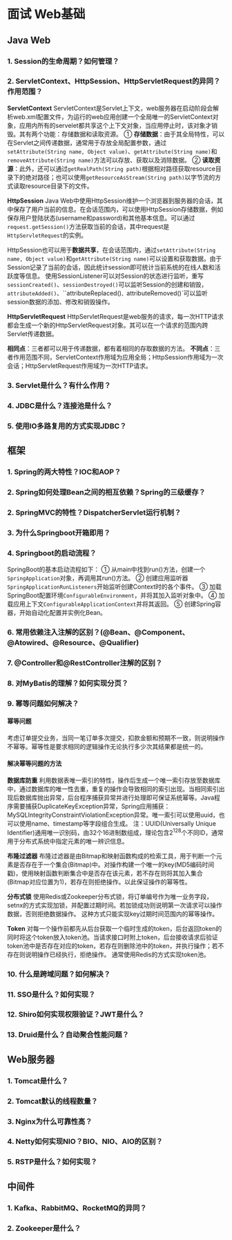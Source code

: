 # 面试 Web基础

## Java Web

### 1. Session的生命周期？如何管理？



### 2. ServletContext、HttpSession、HttpServletRequest的异同？作用范围？

**ServletContext**
ServletContext是Servlet上下文，web服务器在启动阶段会解析web.xml配置文件，为运行的web应用创建一个全局唯一的ServletContext对象，应用内所有的servelet都共享这个上下文对象，当应用停止时，该对象才销毁。其有两个功能：存储数据和读取资源。
① **存储数据**：由于其全局特性，可以在Servlet之间传递数据，通常用于存放全局配置参数，通过`setAttribute(String name, Object value)`、`getAttribute(String name)`和`removeAttribute(String name)`方法可以存放、获取以及消除数据。
② **读取资源**：此外，还可以通过`getRealPath(String path)`根据相对路径获取resource目录下的绝对路径；也可以使用`getResourceAsStream(String path)`以字节流的方式读取resource目录下的文件。



**HttpSession**
Java Web中使用HttpSession维护一个浏览器到服务器的会话，其中保存了用户当前的信息。在会话范围内，可以使用HttpSession存储数据，例如保存用户登陆状态(username和password)和其他基本信息。可以通过`request.getSession()`方法获取当前的会话，其中request是`HttpServletRequest`的实例。

HttpSession也可以用于**数据共享**，在会话范围内，通过`setAttribute(String name, Object value)`和`getAttribute(String name)`可以设置和获取数据。由于Session记录了当前的会话，因此统计session即可统计当前系统的在线人数和活跃度等信息。
使用SessionListener可以对Session的状态进行监听，重写`sessionCreated()`、`sessionDestroyed()`可以监听Session的创建和销毁，`attributeAdded()`、``attributeReplaced()`、`attributeRemoved()`可以监听session数据的添加、修改和销毁操作。

**HttpServletRequest**
HttpServletRequest是web服务的请求，每一次HTTP请求都会生成一个新的HttpServletRequest对象。其可以在一个请求的范围内跨Servlet传递数据。

**相同点**：三者都可以用于传递数据，都有着相同的存取数据的方法。
**不同点**：三者作用范围不同，ServletContext作用域为应用全局；HttpSession作用域为一次会话；HttpServletRequest作用域为一次HTTP请求。



### 3. Servlet是什么？有什么作用？



### 4. JDBC是什么？连接池是什么？



### 5. 使用IO多路复用的方式实现JDBC？







## 框架

### 1. Spring的两大特性？IOC和AOP？



### 2. Spring如何处理Bean之间的相互依赖？Spring的三级缓存？



### 2. SpringMVC的特性？DispatcherServlet运行机制？



### 3. 为什么Springboot开箱即用？



### 4. Springboot的启动流程？

SpringBoot的基本启动流程如下：
① 从main中找到run()方法，创建一个`SpringApplication`对象，再调用其run()方法。
② 创建应用监听器`SpringApplicationRunListeners`开始监听创建Context时的各个事件。
③ 加载SpringBoot配置环境`ConfigurableEnvironment`，并将其加入监听对象中。
④ 加载应用上下文`ConfigurableApplicationContext`并将其返回。
⑤ 创建Spring容器，开始自动化配置并实例化Bean。



### 6. 常用依赖注入注解的区别？(@Bean、@Component、@Atowired、@Resource、@Qualifier)



### 7. @Controller和@RestController注解的区别？



### 8. 对MyBatis的理解？如何实现分页？



### 9. 幂等问题如何解决？

#### 幂等问题
考虑订单提交业务，当同一笔订单多次提交，扣款金额和预期不一致，则说明操作不幂等。幂等性是要求相同的逻辑操作无论执行多少次其结果都是统一的。

#### 解决幂等问题的方法

**数据库防重**
利用数据表唯一索引的特性，操作后生成一个唯一索引存放至数据库中，通过数据库的唯一性去重，重复的操作会导致相同的索引出现。当相同索引出现后数据库抛出异常，后台程序捕获异常并进行处理即可保证系统幂等。Java程序需要捕获DuplicateKeyException异常，Spring应用捕获：MySQLIntegrityConstraintViolationException异常。唯一索引可以使用uuid，也可以使用name、timestamp等字段组合生成。
注：UUID(Universally Unique Identifier)通用唯一识别码，由32个16进制数组成，理论包含$2^{128}$个不同ID，通常用于分布式系统中指定元素的唯一辨识信息。

**布隆过滤器**
布隆过滤器是由Bitmap和映射函数构成的检索工具，用于判断一个元素是否存在于一个集合(Bitmap)中。对操作构建一个唯一的key(MD5编码时间戳)，使用映射函数判断集合中是否存在该元素，若不存在则将其加入集合(Bitmap对应位置为1)，若存在则拒绝操作。以此保证操作的幂等性。

**分布式锁**
使用Redis或Zookeeper分布式锁，将订单编号作为唯一业务字段，setnx的方式实现加锁，并配置过期时间。若加锁成功则说明第一次请求可以操作数据，否则拒绝数据操作。
这种方式只能实现key过期时间范围内的幂等操作。

**Token**
对每一个操作前都先从后台获取一个临时生成的token，后台返回token的同时将这个token放入token池。当请求接口时附上token，后台接收请求后验证token池中是否存在对应的token，若存在则删除池中的token，并执行操作；若不存在则说明操作已经执行，拒绝操作。
通常使用Redis的方式实现token池。



### 10. 什么是跨域问题？如何解决？



### 11. SSO是什么？如何实现？



### 12. Shiro如何实现权限验证？JWT是什么？



### 13. Druid是什么？自动聚合性能问题？









## Web服务器

### 1. Tomcat是什么？



### 2. Tomcat默认的线程数量？



### 3. Nginx为什么可靠性高？



### 4. Netty如何实现NIO？BIO、NIO、AIO的区别？



### 5. RSTP是什么？如何实现？









## 中间件

### 1. Kafka、RabbitMQ、RocketMQ的异同？



### 2. Zookeeper是什么？





 